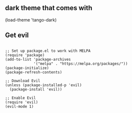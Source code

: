 ## dark theme that comes with
(load-theme 'tango-dark)

## Get evil
```elisp

;; Set up package.el to work with MELPA
(require 'package)
(add-to-list 'package-archives
             '("melpa" . "https://melpa.org/packages/"))
(package-initialize)
(package-refresh-contents)

;; Download Evil
(unless (package-installed-p 'evil)
  (package-install 'evil))

;; Enable Evil
(require 'evil)
(evil-mode 1)

```
